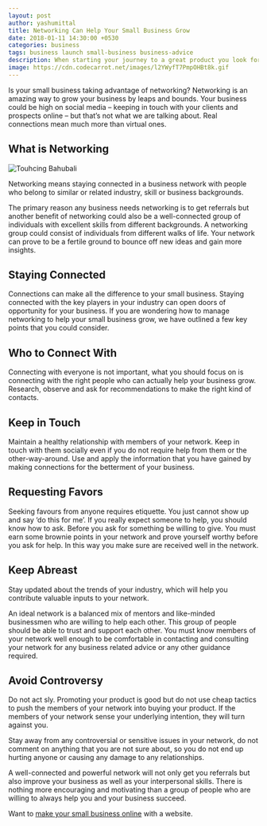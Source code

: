 ```yaml
---
layout: post
author: yashumittal
title: Networking Can Help Your Small Business Grow
date: 2018-01-11 14:30:00 +0530
categories: business
tags: business launch small-business business-advice
description: When starting your journey to a great product you look for a team like Codecarrot to make it happen. From the post you'll find out how to become Codecarrot's client.
image: https://cdn.codecarrot.net/images/l2YWyfT7PmpOHBt8k.gif
---
```


Is your small business taking advantage of networking? Networking is an amazing way to grow your business by leaps and bounds. Your business could be high on social media – keeping in touch with your clients and prospects online – but that’s not what we are talking about. Real connections mean much more than virtual ones.

## What is Networking

![Touhcing Bahubali](https://cdn.codecarrot.net/images/l2YWyfT7PmpOHBt8k.gif)

Networking means staying connected in a business network with people who belong to similar or related industry, skill or business backgrounds.

The primary reason any business needs networking is to get referrals but another benefit of networking could also be a well-connected group of individuals with excellent skills from different backgrounds. A networking group could consist of individuals from different walks of life. Your network can prove to be a fertile ground to bounce off new ideas and gain more insights.

## Staying Connected

Connections can make all the difference to your small business. Staying connected with the key players in your industry can open doors of opportunity for your business. If you are wondering how to manage networking to help your small business grow, we have outlined a few key points that you could consider.

## Who to Connect With

Connecting with everyone is not important, what you should focus on is connecting with the right people who can actually help your business grow. Research, observe and ask for recommendations to make the right kind of contacts.

## Keep in Touch

Maintain a healthy relationship with members of your network. Keep in touch with them socially even if you do not require help from them or the other-way-around. Use and apply the information that you have gained by making connections for the betterment of your business.

## Requesting Favors

Seeking favours from anyone requires etiquette. You just cannot show up and say ‘do this for me’. If you really expect someone to help, you should know how to ask. Before you ask for something be willing to give. You must earn some brownie points in your network and prove yourself worthy before you ask for help. In this way you make sure are received well in the network.

## Keep Abreast

Stay updated about the trends of your industry, which will help you contribute valuable inputs to your network.

An ideal network is a balanced mix of mentors and like-minded businessmen who are willing to help each other. This group of people should be able to trust and support each other. You must know members of your network well enough to be comfortable in contacting and consulting your network for any business related advice or any other guidance required.

## Avoid Controversy

Do not act sly. Promoting your product is good but do not use cheap tactics to push the members of your network into buying your product. If the members of your network sense your underlying intention, they will turn against you.

Stay away from any controversial or sensitive issues in your network, do not comment on anything that you are not sure about, so you do not end up hurting anyone or causing any damage to any relationships.

A well-connected and powerful network will not only get you referrals but also improve your business as well as your interpersonal skills.  There is nothing more encouraging and motivating than a group of people who are willing to always help you and your business succeed.

Want to [make your small business online](//www.codecarrot.net/) with a website.